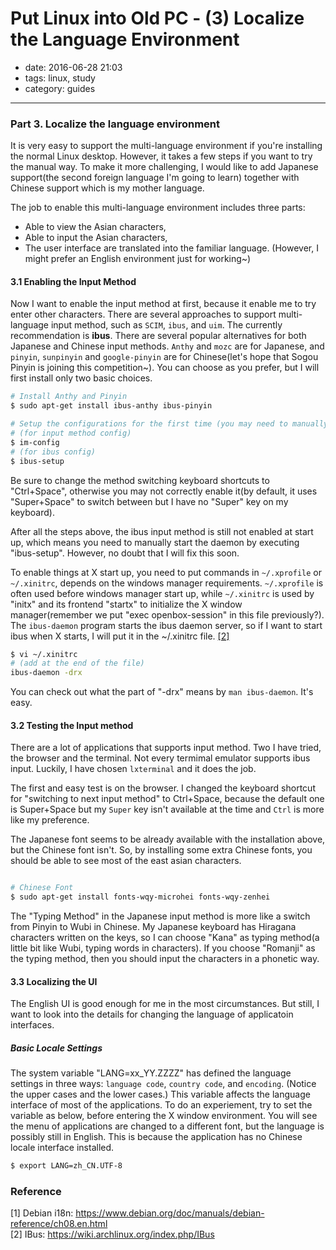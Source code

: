 # Put Linux into Old PC - (3) Localize the Language Environment

- date: 2016-06-28 21:03
- tags: linux, study
- category: guides
-----------------------------

### Part 3. Localize the language environment

It is very easy to support the multi-language environment if you're installing the normal Linux desktop. However, it takes a few steps if you want to try the manual way. To make it more challenging, I would like to add Japanese support(the second foreign language I'm going to learn) together with Chinese support which is my mother language.

The job to enable this multi-language environment includes three parts:

 * Able to view the Asian characters,
 * Able to input the Asian characters,
 * The user interface are translated into the familiar language. (However, I might prefer an English environment just for working~)

#### 3.1 Enabling the Input Method

Now I want to enable the input method at first, because it enable me to try enter other characters. There are several approaches to support multi-language input method, such as ```SCIM```, ```ibus```, and ```uim```. The currently recommendation is **ibus**. There are several popular alternatives for both Japanese and Chinese input methods. `Anthy` and `mozc` are for Japanese, and `pinyin`, `sunpinyin` and `google-pinyin` are for Chinese(let's hope that Sogou Pinyin is joining this competition~). You can choose as you prefer, but I will first install only two basic choices.

```bash
# Install Anthy and Pinyin
$ sudo apt-get install ibus-anthy ibus-pinyin

# Setup the configurations for the first time (you may need to manually add the input method in the enabled list)
# (for input method config)
$ im-config
# (for ibus config)
$ ibus-setup


```

Be sure to change the method switching keyboard shortcuts to "Ctrl+Space", otherwise you may not correctly enable it(by default, it uses "Super+Space" to switch between but I have no "Super" key on my keyboard).

After all the steps above, the ibus input method is still not enabled at start up, which means you need to manually start the daemon by executing "ibus-setup". However, no doubt that I will fix this soon.

To enable things at X start up, you need to put commands in ```~/.xprofile``` or ```~/.xinitrc```, depends on the windows manager requirements. ```~/.xprofile``` is often used before windows manager start up, while ```~/.xinitrc``` is used by "initx" and its frontend "startx" to initialize the X window manager(remember we put "exec openbox-session" in this file previously?). The ```ibus-daemon``` program starts the ibus daemon server, so if I want to start ibus when X starts, I will put it in the ~/.xinitrc file. [[2]](#ref)

```bash
$ vi ~/.xinitrc
# (add at the end of the file)
ibus-daemon -drx
```

You can check out what the part of "-drx" means by ```man ibus-daemon```. It's easy.

#### 3.2 Testing the Input method

There are a lot of applications that supports input method. Two I have tried, the browser and the terminal. Not every termimal emulator supports ibus input. Luckily, I have chosen ```lxterminal``` and it does the job.

The first and easy test is on the browser. I changed the keyboard shortcut for "switching to next input method" to Ctrl+Space, because the default one is Super+Space but my `Super` key isn't available at the time and `Ctrl` is more like my preference. 

The Japanese font seems to be already available with the installation above, but the Chinese font isn't. So, by installing some extra Chinese fonts, you should be able to see most of the east asian characters.


```bash

# Chinese Font
$ sudo apt-get install fonts-wqy-microhei fonts-wqy-zenhei

```

The "Typing Method" in the Japanese input method is more like a switch from Pinyin to Wubi in Chinese. My Japanese keyboard has Hiragana characters written on the keys, so I can choose "Kana" as typing method(a little bit like Wubi, typing words in characters). If you choose "Romanji" as the typing method, then you should input the characters in a phonetic way.


#### 3.3 Localizing the UI

The English UI is good enough for me in the most circumstances. But still, I want to look into the details for changing the language of applicatoin interfaces.

##### Basic Locale Settings

The system variable "LANG=xx_YY.ZZZZ" has defined the language settings in three ways: `language code`, `country code`, and `encoding`. (Notice the upper cases and the lower cases.) This variable affects the language interface of most of the applications. To do an experiement, try to set the variable as below, before entering the X window environment. You will see the menu of applications are changed to a different font, but the language is possibly still in English. This is because the application has no Chinese locale interface installed.

```bash
$ export LANG=zh_CN.UTF-8
```



### Reference
<a name="ref"></a>
[1] Debian i18n: <https://www.debian.org/doc/manuals/debian-reference/ch08.en.html> <br/>
[2] IBus: <https://wiki.archlinux.org/index.php/IBus>

